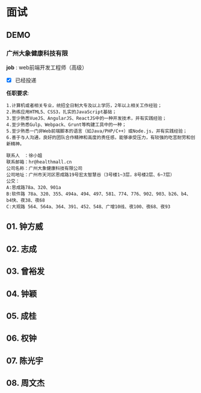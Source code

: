 # 面试


## DEMO

### 广州大象健康科技有限 

**job** : web前端开发工程师（高级） 
* [x] 已经投递

**任职要求**:
```
1.计算机或者相关专业，统招全日制大专及以上学历，2年以上相关工作经验；
2.熟练应用HTML5、CSS3，扎实的JavaScript基础；
3.至少熟悉VueJS、AngularJS、ReactJS中的一种开发技术，并有实践经验；
4.至少熟悉Gulp、Webpack、Grunt等构建工具中的一种；
5.至少熟悉一门非Web前端脚本的语言（如Java/PHP/C++）或Node.js，并有实践经验；
6.善于与人沟通，良好的团队合作精神和高度的责任感，能够承受压力，有较强的吃苦耐劳和创新精神。

联系人　：徐小姐
联系邮箱：hr@healthmall.cn
公司名称：广州大象健康科技有限公司
公司地址：广州市天河区思成路19号宏太智慧谷（3号楼1~3层，8号楼2层、6~7层）
公交：
A:思成路78a、320、901a
B:软件路 78a、320、355、494a、494、497、581、774、776、902、903、b26、b4、b4快、夜38、夜68
C:大观路 564、564a、364、391、452、548、广增10线、夜100、夜68、夜93
```









## 01. 钟方威







## 02. 志成




## 03. 曾裕发



## 04. 钟颖






## 05. 成桂





## 06. 权钟



## 07. 陈光宇


## 08. 周文杰


